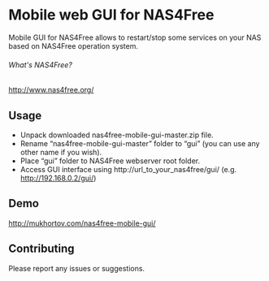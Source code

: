 Mobile web GUI for NAS4Free
========

Mobile GUI for NAS4Free allows to restart/stop some services on your NAS based on NAS4Free operation system.

###### What's NAS4Free?

http://www.nas4free.org/

## Usage

* Unpack downloaded nas4free-mobile-gui-master.zip file.
* Rename “nas4free-mobile-gui-master” folder to “gui” (you can use any other name if you wish).
* Place “gui” folder to NAS4Free webserver root folder.
* Access GUI interface using http://url_to_your_nas4free/gui/ (e.g. http://192.168.0.2/gui/)

## Demo

http://mukhortov.com/nas4free-mobile-gui/

## Contributing

Please report any issues or suggestions.
